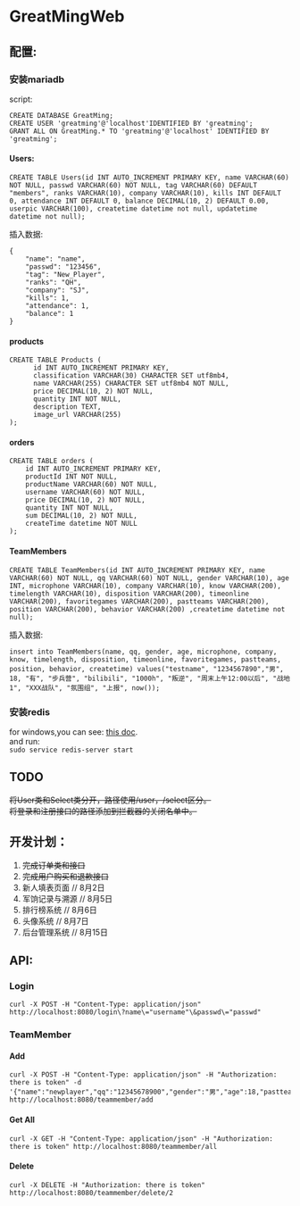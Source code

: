 # GreatMingWeb
## 配置:
### 安装mariadb
script:
```
CREATE DATABASE GreatMing;
CREATE USER 'greatming'@'localhost'IDENTIFIED BY 'greatming';
GRANT ALL ON GreatMing.* TO 'greatming'@'localhost' IDENTIFIED BY 'greatming';
```
#### Users:
```
CREATE TABLE Users(id INT AUTO_INCREMENT PRIMARY KEY, name VARCHAR(60) NOT NULL, passwd VARCHAR(60) NOT NULL, tag VARCHAR(60) DEFAULT "members", ranks VARCHAR(10), company VARCHAR(10), kills INT DEFAULT 0, attendance INT DEFAULT 0, balance DECIMAL(10, 2) DEFAULT 0.00, userpic VARCHAR(100), createtime datetime not null, updatetime datetime not null);
```
插入数据:
```
{
    "name": "name",
    "passwd": "123456",
    "tag": "New_Player",
    "ranks": "QH",
    "company": "SJ",
    "kills": 1,
    "attendance": 1,
    "balance": 1
}
```
#### products
```
CREATE TABLE Products (
      id INT AUTO_INCREMENT PRIMARY KEY,
      classification VARCHAR(30) CHARACTER SET utf8mb4,
      name VARCHAR(255) CHARACTER SET utf8mb4 NOT NULL,
      price DECIMAL(10, 2) NOT NULL,
      quantity INT NOT NULL,
      description TEXT,
      image_url VARCHAR(255)
);
```

#### orders
```mysql
CREATE TABLE orders (
    id INT AUTO_INCREMENT PRIMARY KEY,
    productId INT NOT NULL,
    productName VARCHAR(60) NOT NULL,
    username VARCHAR(60) NOT NULL,
    price DECIMAL(10, 2) NOT NULL,
    quantity INT NOT NULL,
    sum DECIMAL(10, 2) NOT NULL,
    createTime datetime NOT NULL
);

```

#### TeamMembers
```
CREATE TABLE TeamMembers(id INT AUTO_INCREMENT PRIMARY KEY, name VARCHAR(60) NOT NULL, qq VARCHAR(60) NOT NULL, gender VARCHAR(10), age INT, microphone VARCHAR(10), company VARCHAR(10), know VARCHAR(200), timelength VARCHAR(10), disposition VARCHAR(200), timeonline VARCHAR(200), favoritegames VARCHAR(200), pastteams VARCHAR(200), position VARCHAR(200), behavior VARCHAR(200) ,createtime datetime not null);
```
插入数据:
```
insert into TeamMembers(name, qq, gender, age, microphone, company, know, timelength, disposition, timeonline, favoritegames, pastteams, position, behavior, createtime) values("testname", "1234567890","男", 18, "有", "步兵营", "bilibili", "1000h", "叛逆", "周末上午12:00以后", "战地1", "XXX战队", "氛围组", "上报", now());
```

### 安装redis
for windows,you can see: [this doc](https://redis.io/docs/latest/operate/oss_and_stack/install/install-redis/install-redis-on-windows/).  
and run:  
```sudo service redis-server start```
## TODO
~~将User类和Select类分开，路径使用/user，/select区分。~~  
~~将登录和注册接口的路径添加到拦截器的关闭名单中。~~

## 开发计划：
1. ~~完成订单类和接口~~
2. ~~完成用户购买和退款接口~~
3. 新人填表页面  // 8月2日
4. 军饷记录与溯源  // 8月5日
5. 排行榜系统     // 8月6日
6. 头像系统      // 8月7日
7. 后台管理系统   // 8月15日

## API:
### Login
``` shell
curl -X POST -H "Content-Type: application/json" http://localhost:8080/login\?name\="username"\&passwd\="passwd"
```
### TeamMember
#### Add
``` shell
curl -X POST -H "Content-Type: application/json" -H "Authorization: there is token" -d '{"name":"newplayer","qq":"12345678900","gender":"男","age":18,"pastteams":"GreatMing"}' http://localhost:8080/teammember/add
```
#### Get All
``` shell
curl -X GET -H "Content-Type: application/json" -H "Authorization: there is token" http://localhost:8080/teammember/all
```
#### Delete
``` shell
curl -X DELETE -H "Authorization: there is token" http://localhost:8080/teammember/delete/2
```